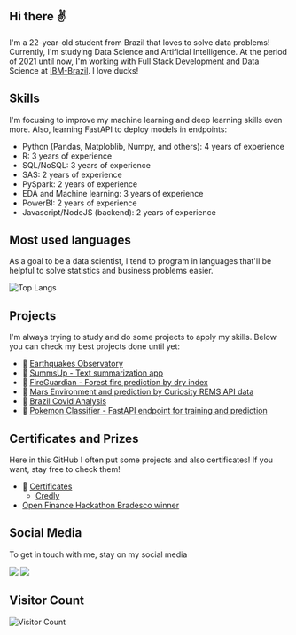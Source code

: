 ## Hi there ✌
I'm a 22-year-old student from Brazil that loves to solve data problems! Currently, I'm studying Data Science and Artificial Intelligence. At the period of 2021 until now, I'm working with Full Stack Development and Data Science at [IBM-Brazil](https://www.ibm.com/br-pt). I love ducks!  

## Skills
I'm focusing to improve my machine learning and deep learning skills even more. Also, learning FastAPI to deploy models in endpoints:
- Python (Pandas, Matploblib, Numpy, and others): 4 years of experience
- R: 3 years of experience
- SQL/NoSQL: 3 years of experience
- SAS: 2 years of experience
- PySpark: 2 years of experience
- EDA and Machine learning: 3 years of experience
- PowerBI: 2 years of experience
- Javascript/NodeJS (backend): 2 years of experience


## Most used languages
As a goal to be a data scientist, I tend to program in languages that'll be helpful to solve statistics and business problems easier.

![Top Langs](https://github-readme-stats.vercel.app/api/top-langs/?username=victoresende19&layout=compact&theme=dracula&title_color=White)


## Projects 
I'm always trying to study and do some projects to apply my skills. Below you can check my best projects done until yet:
- 🧱 [Earthquakes Observatory](https://github.com/victoresende19/earthquakes)
- 🧱 [SummsUp - Text summarization app](https://github.com/victoresende19/SummsUp)
- 🧱 [FireGuardian - Forest fire prediction by dry index](https://github.com/victoresende19/DryForestFire)
- 🧱 [Mars Environment and prediction by Curiosity REMS API data](https://github.com/victoresende19/Mars_Curiosity)
- 🧱 [Brazil Covid Analysis](https://github.com/victoresende19/Brazil_covid_analysis)
- 🧱 [Pokemon Classifier - FastAPI endpoint for training and prediction](https://github.com/victoresende19/PokemonClusterClassifier)


## Certificates and Prizes 
Here in this GitHub I often put some projects and also certificates! If you want, stay free to check them! 
- 📂 [Certificates](https://github.com/victoresende19/Certificates)
  - [Credly](https://www.credly.com/users/victor-resende.72ace601/badges)
- [Open Finance Hackathon Bradesco winner](https://bradescohackcup.com.br/index.html)


## Social Media
To get in touch with me, stay on my social media

<a href="https://www.linkedin.com/in/victor-resende-508b75196/" target="_blank"><img src="https://img.shields.io/badge/-LinkedIn-%230077B5?style=for-the-badge&logo=linkedin&logoColor=white" target="_blank"></a>  <a href = "https://open.spotify.com/user/victorresende?si=BAsJ2nxXSxOjjRn8c3uUZw"><img src="https://img.shields.io/badge/-Spotify-%23333?style=for-the-badge&logo=spotify&logoColor=green" target="_blank"></a>

## Visitor Count
![Visitor Count](https://profile-counter.glitch.me/{victoresende19}/count.svg)
